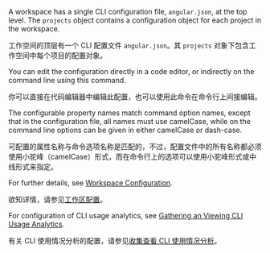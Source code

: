 A workspace has a single CLI configuration file, `angular.json`, at the top level.
The `projects` object contains a configuration object for each project in the workspace.

工作空间的顶层有一个 CLI 配置文件 `angular.json`。其 `projects` 对象下包含工作空间中每个项目的配置对象。

You can edit the configuration directly in a code editor,
or indirectly on the command line using this command.

你可以直接在代码编辑器中编辑此配置，也可以使用此命令在命令行上间接编辑。

The configurable property names match command option names,
except that in the configuration file, all names must use camelCase,
while on the command line options can be given in either camelCase or dash-case.

可配置的属性名称与命令选项名称是匹配的，不过，配置文件中的所有名称都必须使用小驼峰（camelCase）形式，而在命令行上的选项可以使用小驼峰形式或中线形式来指定。

For further details, see [Workspace Configuration](guide/workspace-config).

欲知详情，请参见[工作区配置](guide/workspace-config)。

For configuration of CLI usage analytics, see [Gathering an Viewing CLI Usage Analytics](./usage-analytics-gathering).

有关 CLI 使用情况分析的配置，请参见[收集查看 CLI 使用情况分析](./usage-analytics-gathering)。

